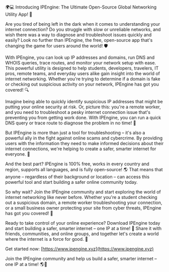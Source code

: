 🌍💻 Introducing IPEngine: The Ultimate Open-Source Global Networking Utility App! 🚀

Are you tired of being left in the dark when it comes to understanding your internet connection? Do you struggle with slow or unreliable networks, and wish there was a way to diagnose and troubleshoot issues quickly and easily? Look no further than IPEngine, the free, open-source app that's changing the game for users around the world! 🛡️

With IPEngine, you can look up IP addresses and domains, run DNS and WHOIS queries, trace routes, and monitor your network setup with ease. This powerful utility is designed to help students, developers, travelers, IT pros, remote teams, and everyday users alike gain insight into the world of internet networking. Whether you're trying to determine if a domain is fake or checking out suspicious activity on your network, IPEngine has got you covered! 🔍

Imagine being able to quickly identify suspicious IP addresses that might be putting your online security at risk. Or, picture this: you're a remote worker, and you need to troubleshoot a pesky internet connection issue that's preventing you from getting work done. With IPEngine, you can run a quick DNS query or trace route to diagnose the problem in no time! 📡

But IPEngine is more than just a tool for troubleshooting – it's also a powerful ally in the fight against online scams and cybercrime. By providing users with the information they need to make informed decisions about their internet connections, we're helping to create a safer, smarter internet for everyone. 💪

And the best part? IPEngine is 100% free, works in every country and region, supports all languages, and is fully open-source! 🌎 That means that anyone – regardless of their background or location – can access this powerful tool and start building a safer online community today.

So why wait? Join the IPEngine community and start exploring the world of internet networking like never before. Whether you're a student checking out a suspicious domain, a remote worker troubleshooting your connection, or a small business owner protecting your site from cyber threats, IPEngine has got you covered! 🚀

Ready to take control of your online experience? Download IPEngine today and start building a safer, smarter internet – one IP at a time! 🌟 Share it with friends, communities, and online groups, and together let's create a world where the internet is a force for good. 💖

Get started now: [https://www.ipengine.xyz](https://www.ipengine.xyz)

Join the IPEngine community and help us build a safer, smarter internet – one IP at a time! 🌎💪